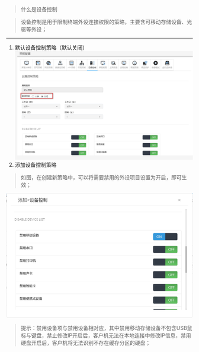 <blockquote class="info">
	什么是设备控制
</blockquote> 

<blockquote class="success">
设备控制是用于限制终端外设连接权限的策略，主要含可移动存储设备、光驱等外设；
</blockquote> 

* * * * * 

1. 默认设备控制策略（默认关闭）
![](../../images/screenshot_1526033096091.png)
2. 添加设备控制策略
<blockquote class="success">
如图，在创建新策略中，可以将需要禁用的外设项目设置为开启，即可生效；
</blockquote> 

![](../../images/screenshot_1526033200305.png)

<blockquote class="warning">
	 提示：禁用设备项与禁用设备相对应，其中禁用移动存储设备不包含USB鼠标与键盘，禁止修改IP开启后，客户机无法在本地连接中修改IP信息，禁用硬盘开启后，客户机将无法识别不存在缓存分区的硬盘；
</blockquote> 